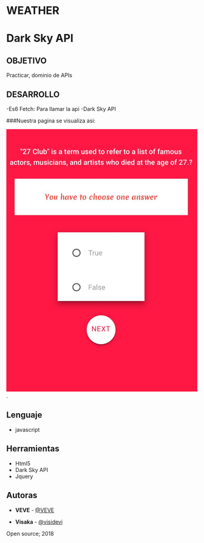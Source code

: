 # WEATHER

# **Dark Sky API**

##  **OBJETIVO**

Practicar, dominio de  APIs

##  **DESARROLLO**

-Es6 Fetch: Para llamar la api
-Dark Sky API

###Nuestra pagina se visualiza asi:


![Alt text](assets/img/scree2.jpeg).

##  Lenguaje 
- javascript

##  Herramientas

- Html5
- Dark Sky API
- Jquery

## Autoras


- **VEVE** - [@VEVE](https://github.com/VEVE)

- **Visaka** - [@visidevi](https://github.com/visidevi)



Open source; 2018
